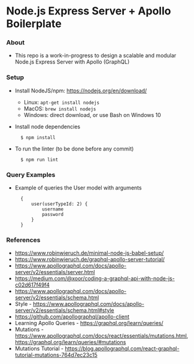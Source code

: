 # Node.js Express Server + Apollo Boilerplate

### About

* This repo is a work-in-progress to design a scalable and modular Node.js Express Server with Apollo (GraphQL)

### Setup
* Install NodeJS/npm: https://nodejs.org/en/download/
    * Linux: `apt-get install nodejs`
    * MacOS: `brew install nodejs`
    * Windows: direct download, or use Bash on Windows 10
* Install node dependencies
    
        $ npm install 
        
* To run the linter (to be done before any commit)
    
        $ npm run lint 
   

### Query Examples
* Example of queries the User model with arguments
    
        {
  			user(userTypeId: 2) {
    			username
    			password
  			}
		} 
        
### References
* https://www.robinwieruch.de/minimal-node-js-babel-setup/
* https://www.robinwieruch.de/graphql-apollo-server-tutorial/
* https://www.apollographql.com/docs/apollo-server/v2/essentials/server.html
* https://medium.com/@xoor/coding-a-graphql-api-with-node-js-c02d617f49f4
* https://www.apollographql.com/docs/apollo-server/v2/essentials/schema.html
* Style - https://www.apollographql.com/docs/apollo-server/v2/essentials/schema.html#style
* https://github.com/apollographql/apollo-client
* Learning Apollo Queries - https://graphql.org/learn/queries/
* Mutations - https://www.apollographql.com/docs/react/essentials/mutations.html, https://graphql.org/learn/queries/#mutations
* Mutations Tutorial - https://blog.apollographql.com/react-graphql-tutorial-mutations-764d7ec23c15